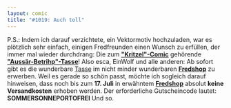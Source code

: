 ```yaml
---
layout: comic
title: "#1019: Auch toll"
---
```


P.S.: 
Indem ich darauf verzichtete, ein Vektormotiv hochzuladen, war es plötzlich sehr einfach, einigen Fredfreunden einen Wunsch zu erfüllen, der immer mal wieder durchdrang: Die zum <a href="http://www.fonflatter.de/2008/05/12/966-kritzel"><strong>"Kritzel"-Comic</strong></a> gehörende <a href="http://fredshop.spreadshirt.net/de/DE/Shop/Article/Index/article/Aussaer-Betrihp-6984699"><strong>"Aussär-Betrihp"-Tasse</strong></a>!
Also esca, EinWolf und alle anderen: Ab sofort gibt es die wunderbare <a href="http://fredshop.spreadshirt.net/de/DE/Shop/Article/Index/article/Aussaer-Betrihp-6984699">Tasse</a> im nicht minder wunderbaren <a href="http://fredshop.spreadshirt.net/de/DE/Shop/Article/Index/article/Aussaer-Betrihp-6984699"><strong>Fredshop</strong></a> zu erwerben. 
Weil es gerade so schön passt, möchte ich sogleich darauf hinweisen, dass noch bis zum <strong>17. Juli</strong> in erwähntem <a href="http://fredshop.spreadshirt.net/"><strong>Fredshop</strong></a> absolut <strong>keine Versandkosten</strong> erhoben werden. 
Der erforderliche Gutscheincode lautet:
<strong>SOMMERSONNEPORTOFREI</strong>
Und so.
